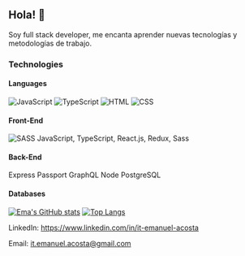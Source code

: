 ##  Hola! 👋

Soy full stack developer, me encanta aprender nuevas tecnologías y metodologías de trabajo.

### Technologies

#### Languages
 ![JavaScript](https://img.shields.io/badge/JavaScript-F7DF1E?style=for-the-badge&logo=javascript&logoColor=black)
 ![TypeScript](https://img.shields.io/badge/TypeScript-007ACC?style=for-the-badge&logo=typescript&logoColor=white)
 ![HTML](https://img.shields.io/badge/HTML-239120?style=for-the-badge&logo=html5&logoColor=white)
 ![CSS](https://img.shields.io/badge/CSS-239120?&style=for-the-badge&logo=css3&logoColor=white)

#### Front-End
![SASS](https://img.shields.io/badge/Sass-CC6699?style=for-the-badge&logo=sass&logoColor=white)
JavaScript, TypeScript, React.js, Redux, Sass

#### Back-End
  Express
  Passport
  GraphQL 
  Node
  PostgreSQL 
  
 
#### Databases
  
  


[![Ema's GitHub stats](https://github-readme-stats.vercel.app/api?username=ekel7&count_private=true)](https://github.com/anuraghazra/github-readme-stats) [![Top Langs](https://github-readme-stats.vercel.app/api/top-langs/?username=ekel7&count_private=true&layout=compact)](https://github.com/anuraghazra/github-readme-stats)


LinkedIn: https://www.linkedin.com/in/it-emanuel-acosta

Email: it.emanuel.acosta@gmail.com


<!--
**ekel7/ekel7** is a ✨ _special_ ✨ repository because its `README.md` (this file) appears on your GitHub profile.

Here are some ideas to get you started:

- 🔭 I’m currently working on ...
- 🌱 I’m currently learning ...
- 👯 I’m looking to collaborate on ...
- 🤔 I’m looking for help with ...
- 💬 Ask me about ...
- 📫 How to reach me: ...
- 😄 Pronouns: ...
- ⚡ Fun fact: ...
-->
